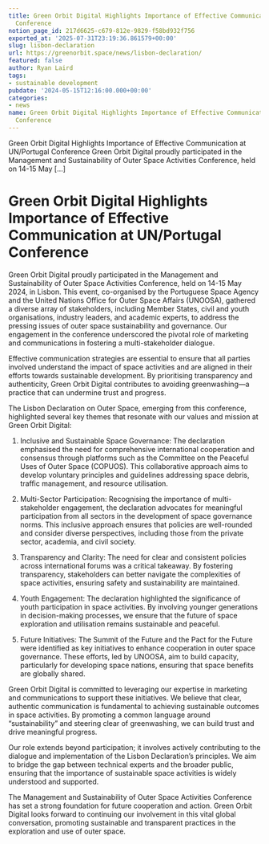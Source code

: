 ```yaml
---
title: Green Orbit Digital Highlights Importance of Effective Communication at UN/Portugal
  Conference
notion_page_id: 217d6625-c679-812e-9829-f58bd932f756
exported_at: '2025-07-31T23:19:36.861579+00:00'
slug: lisbon-declaration
url: https://greenorbit.space/news/lisbon-declaration/
featured: false
author: Ryan Laird
tags:
- sustainable development
pubdate: '2024-05-15T12:16:00.000+00:00'
categories:
- news
name: Green Orbit Digital Highlights Importance of Effective Communication at UN/Portugal
  Conference
---
```


Green Orbit Digital Highlights Importance of Effective Communication at UN/Portugal Conference Green Orbit Digital proudly participated in the Management and Sustainability of Outer Space Activities Conference, held on 14-15 May […]

# Green Orbit Digital Highlights Importance of Effective Communication at UN/Portugal Conference

Green Orbit Digital proudly participated in the Management and Sustainability of Outer Space Activities Conference, held on 14-15 May 2024, in Lisbon. This event, co-organised by the Portuguese Space Agency and the United Nations Office for Outer Space Affairs (UNOOSA), gathered a diverse array of stakeholders, including Member States, civil and youth organisations, industry leaders, and academic experts, to address the pressing issues of outer space sustainability and governance. Our engagement in the conference underscored the pivotal role of marketing and communications in fostering a multi-stakeholder dialogue.

Effective communication strategies are essential to ensure that all parties involved understand the impact of space activities and are aligned in their efforts towards sustainable development. By prioritising transparency and authenticity, Green Orbit Digital contributes to avoiding greenwashing—a practice that can undermine trust and progress. 

The Lisbon Declaration on Outer Space, emerging from this conference, highlighted several key themes that resonate with our values and mission at Green Orbit Digital: 

1. Inclusive and Sustainable Space Governance: The declaration emphasised the need for comprehensive international cooperation and consensus through platforms such as the Committee on the Peaceful Uses of Outer Space (COPUOS). This collaborative approach aims to develop voluntary principles and guidelines addressing space debris, traffic management, and resource utilisation. 

1. Multi-Sector Participation: Recognising the importance of multi-stakeholder engagement, the declaration advocates for meaningful participation from all sectors in the development of space governance norms. This inclusive approach ensures that policies are well-rounded and consider diverse perspectives, including those from the private sector, academia, and civil society. 

1. Transparency and Clarity: The need for clear and consistent policies across international forums was a critical takeaway. By fostering transparency, stakeholders can better navigate the complexities of space activities, ensuring safety and sustainability are maintained. 

1. Youth Engagement: The declaration highlighted the significance of youth participation in space activities. By involving younger generations in decision-making processes, we ensure that the future of space exploration and utilisation remains sustainable and peaceful. 

1. Future Initiatives: The Summit of the Future and the Pact for the Future were identified as key initiatives to enhance cooperation in outer space governance. These efforts, led by UNOOSA, aim to build capacity, particularly for developing space nations, ensuring that space benefits are globally shared. 

Green Orbit Digital is committed to leveraging our expertise in marketing and communications to support these initiatives. We believe that clear, authentic communication is fundamental to achieving sustainable outcomes in space activities. By promoting a common language around “sustainability” and steering clear of greenwashing, we can build trust and drive meaningful progress. 

Our role extends beyond participation; it involves actively contributing to the dialogue and implementation of the Lisbon Declaration’s principles. We aim to bridge the gap between technical experts and the broader public, ensuring that the importance of sustainable space activities is widely understood and supported. 

The Management and Sustainability of Outer Space Activities Conference has set a strong foundation for future cooperation and action. Green Orbit Digital looks forward to continuing our involvement in this vital global conversation, promoting sustainable and transparent practices in the exploration and use of outer space.